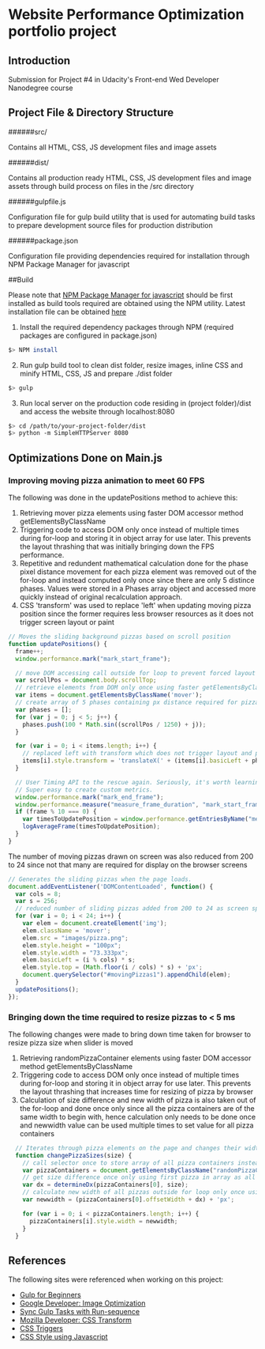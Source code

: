 # Website Performance Optimization portfolio project

## Introduction

Submission for Project #4 in Udacity's Front-end Wed Developer Nanodegree course 

## Project File & Directory Structure

######src/

Contains all HTML, CSS, JS development files and image assets

######dist/

Contains all production ready HTML, CSS, JS development files and image assets through build process on files in the /src directory

######gulpfile.js

Configuration file for gulp build utility that is used for automating build tasks to prepare development source files for production distribution

######package.json

Configuration file providing dependencies required for installation through NPM Package Manager for javascript 

##Build

Please note that [NPM Package Manager for javascript](https://www.npmjs.com/) should be first installed as build tools required are obtained using the NPM utility. Latest installation file can be obtained [here](https://nodejs.org/download/release/latest/)

1. Install the required dependency packages through NPM (required packages are configured in package.json)

  ```bash
  $> NPM install
  ```
2. Run gulp build tool to clean dist folder, resize images, inline CSS and minify HTML, CSS, JS and prepare ./dist folder

  ```bash
  $> gulp
  ```

3. Run local server on the production code residing in (project folder)/dist and access the website through localhost:8080

  ```bash
  $> cd /path/to/your-project-folder/dist
  $> python -m SimpleHTTPServer 8080
  ```

## Optimizations Done on Main.js

### Improving moving pizza animation to meet 60 FPS

The following was done in the updatePositions method to achieve this:

1. Retrieving mover pizza elements using faster DOM accessor method getElementsByClassName
2. Triggering code to access DOM only once instead of multiple times during for-loop and storing it in object array for use later. This prevents the layout thrashing that was initially bringing down the FPS performance.
3. Repetitive and redundent mathematical calculation done for the phase pixel distance movement for each pizza element was removed out of the for-loop and instead computed only once since there are only 5 distince phases. Values were stored in a Phases array object and accessed more quickly instead of original recalculation approach.
4. CSS 'transform' was used to replace 'left' when updating moving pizza position since the former requires less browser resources as it does not trigger screen layout or paint

```js
// Moves the sliding background pizzas based on scroll position
function updatePositions() {
  frame++;
  window.performance.mark("mark_start_frame");

  // move DOM accessing call outside for loop to prevent forced layout
  var scrollPos = document.body.scrollTop;
  // retrieve elements from DOM only once using faster getElementsByClassName method
  var items = document.getElementsByClassName('mover');
  // create array of 5 phases containing px distance required for pizza to move
  var phases = [];
  for (var j = 0; j < 5; j++) {
    phases.push(100 * Math.sin((scrollPos / 1250) + j));
  }

  for (var i = 0; i < items.length; i++) {
    // replaced left with transform which does not trigger layout and paint to improve page drawing performance
    items[i].style.transform = 'translateX(' + (items[i].basicLeft + phases[i%5]) + 'px)';
  }

  // User Timing API to the rescue again. Seriously, it's worth learning.
  // Super easy to create custom metrics.
  window.performance.mark("mark_end_frame");
  window.performance.measure("measure_frame_duration", "mark_start_frame", "mark_end_frame");
  if (frame % 10 === 0) {
    var timesToUpdatePosition = window.performance.getEntriesByName("measure_frame_duration");
    logAverageFrame(timesToUpdatePosition);
  }
}
```

The number of moving pizzas drawn on screen was also reduced from 200 to 24 since not that many are required for display on the browser screens

```js
// Generates the sliding pizzas when the page loads.
document.addEventListener('DOMContentLoaded', function() {
  var cols = 8;
  var s = 256;
  // reduced number of sliding pizzas added from 200 to 24 as screen space cannot display that many
  for (var i = 0; i < 24; i++) {
    var elem = document.createElement('img');
    elem.className = 'mover';
    elem.src = "images/pizza.png";
    elem.style.height = "100px";
    elem.style.width = "73.333px";
    elem.basicLeft = (i % cols) * s;
    elem.style.top = (Math.floor(i / cols) * s) + 'px';
    document.querySelector("#movingPizzas1").appendChild(elem);
  }
  updatePositions();
});
```

### Bringing down the time required to resize pizzas to < 5 ms

The following changes were made to bring down time taken for browser to resize pizza size when slider is moved

1. Retrieving randomPizzaContainer elements using faster DOM accessor method getElementsByClassName
2. Triggering code to access DOM only once instead of multiple times during for-loop and storing it in object array for use later. This prevents the layout thrashing that increases time for resizing of pizza by browser
3. Calculation of size difference and new width of pizza is also taken out of the for-loop and done once only since all the pizza containers are of the same width to begin with, hence calculation only needs to be done once and newwidth value can be used multiple times to set value for all pizza containers

```js
  // Iterates through pizza elements on the page and changes their widths
  function changePizzaSizes(size) {
    // call selector once to store array of all pizza containers instead of during each loop
    var pizzaContainers = document.getElementsByClassName("randomPizzaContainer");
    // get size difference once only using first pizza in array as all pizzas have the same size
    var dx = determineDx(pizzaContainers[0], size);
    // calculate new width of all pizzas outside for loop only once using first pizza in array
    var newwidth = (pizzaContainers[0].offsetWidth + dx) + 'px';

    for (var i = 0; i < pizzaContainers.length; i++) {
      pizzaContainers[i].style.width = newwidth;
    }
  }
```

## References

The following sites were referenced when working on this project:

* <a href="https://css-tricks.com/gulp-for-beginners/">Gulp for Beginners</a>
* <a href="https://developers.google.com/web/fundamentals/performance/optimizing-content-efficiency/image-optimization">Google Developer: Image Optimization</a>
* <a href="http://davidwalsh.name/gulp-run-sequence">Sync Gulp Tasks with Run-sequence</a>
* <a href="https://developer.mozilla.org/en-US/docs/Web/CSS/transform">Mozilla Developer: CSS Transform</a>
* <a href="http://csstriggers.com/">CSS Triggers</a>
* <a href="http://www.kirupa.com/html5/setting_css_styles_using_javascript.htm">CSS Style using Javascript</a>
